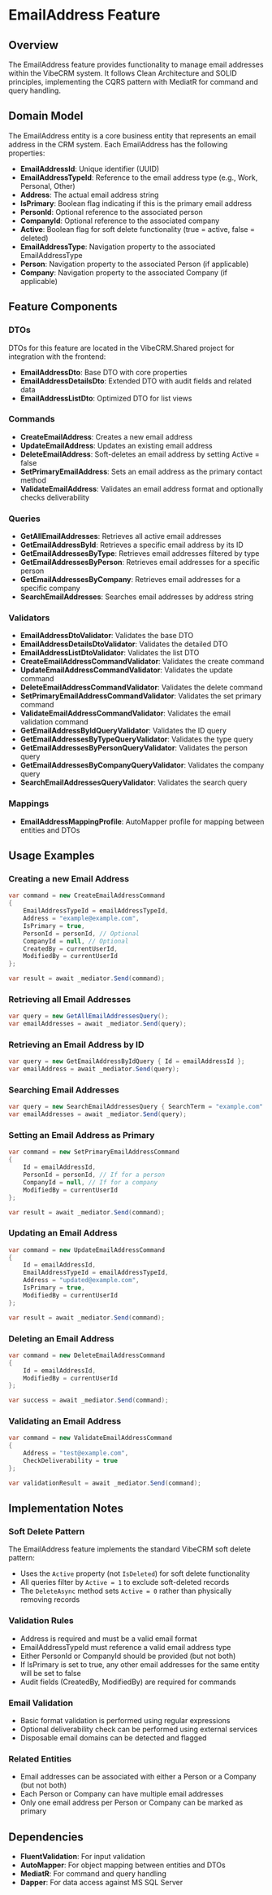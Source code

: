 # EmailAddress Feature

## Overview
The EmailAddress feature provides functionality to manage email addresses within the VibeCRM system. It follows Clean Architecture and SOLID principles, implementing the CQRS pattern with MediatR for command and query handling.

## Domain Model
The EmailAddress entity is a core business entity that represents an email address in the CRM system. Each EmailAddress has the following properties:

- **EmailAddressId**: Unique identifier (UUID)
- **EmailAddressTypeId**: Reference to the email address type (e.g., Work, Personal, Other)
- **Address**: The actual email address string
- **IsPrimary**: Boolean flag indicating if this is the primary email address
- **PersonId**: Optional reference to the associated person
- **CompanyId**: Optional reference to the associated company
- **Active**: Boolean flag for soft delete functionality (true = active, false = deleted)
- **EmailAddressType**: Navigation property to the associated EmailAddressType
- **Person**: Navigation property to the associated Person (if applicable)
- **Company**: Navigation property to the associated Company (if applicable)

## Feature Components

### DTOs
DTOs for this feature are located in the VibeCRM.Shared project for integration with the frontend:
- **EmailAddressDto**: Base DTO with core properties
- **EmailAddressDetailsDto**: Extended DTO with audit fields and related data
- **EmailAddressListDto**: Optimized DTO for list views

### Commands
- **CreateEmailAddress**: Creates a new email address
- **UpdateEmailAddress**: Updates an existing email address
- **DeleteEmailAddress**: Soft-deletes an email address by setting Active = false
- **SetPrimaryEmailAddress**: Sets an email address as the primary contact method
- **ValidateEmailAddress**: Validates an email address format and optionally checks deliverability

### Queries
- **GetAllEmailAddresses**: Retrieves all active email addresses
- **GetEmailAddressById**: Retrieves a specific email address by its ID
- **GetEmailAddressesByType**: Retrieves email addresses filtered by type
- **GetEmailAddressesByPerson**: Retrieves email addresses for a specific person
- **GetEmailAddressesByCompany**: Retrieves email addresses for a specific company
- **SearchEmailAddresses**: Searches email addresses by address string

### Validators
- **EmailAddressDtoValidator**: Validates the base DTO
- **EmailAddressDetailsDtoValidator**: Validates the detailed DTO
- **EmailAddressListDtoValidator**: Validates the list DTO
- **CreateEmailAddressCommandValidator**: Validates the create command
- **UpdateEmailAddressCommandValidator**: Validates the update command
- **DeleteEmailAddressCommandValidator**: Validates the delete command
- **SetPrimaryEmailAddressCommandValidator**: Validates the set primary command
- **ValidateEmailAddressCommandValidator**: Validates the email validation command
- **GetEmailAddressByIdQueryValidator**: Validates the ID query
- **GetEmailAddressesByTypeQueryValidator**: Validates the type query
- **GetEmailAddressesByPersonQueryValidator**: Validates the person query
- **GetEmailAddressesByCompanyQueryValidator**: Validates the company query
- **SearchEmailAddressesQueryValidator**: Validates the search query

### Mappings
- **EmailAddressMappingProfile**: AutoMapper profile for mapping between entities and DTOs

## Usage Examples

### Creating a new Email Address
```csharp
var command = new CreateEmailAddressCommand
{
    EmailAddressTypeId = emailAddressTypeId,
    Address = "example@example.com",
    IsPrimary = true,
    PersonId = personId, // Optional
    CompanyId = null, // Optional
    CreatedBy = currentUserId,
    ModifiedBy = currentUserId
};

var result = await _mediator.Send(command);
```

### Retrieving all Email Addresses
```csharp
var query = new GetAllEmailAddressesQuery();
var emailAddresses = await _mediator.Send(query);
```

### Retrieving an Email Address by ID
```csharp
var query = new GetEmailAddressByIdQuery { Id = emailAddressId };
var emailAddress = await _mediator.Send(query);
```

### Searching Email Addresses
```csharp
var query = new SearchEmailAddressesQuery { SearchTerm = "example.com" };
var emailAddresses = await _mediator.Send(query);
```

### Setting an Email Address as Primary
```csharp
var command = new SetPrimaryEmailAddressCommand
{
    Id = emailAddressId,
    PersonId = personId, // If for a person
    CompanyId = null, // If for a company
    ModifiedBy = currentUserId
};

var result = await _mediator.Send(command);
```

### Updating an Email Address
```csharp
var command = new UpdateEmailAddressCommand
{
    Id = emailAddressId,
    EmailAddressTypeId = emailAddressTypeId,
    Address = "updated@example.com",
    IsPrimary = true,
    ModifiedBy = currentUserId
};

var result = await _mediator.Send(command);
```

### Deleting an Email Address
```csharp
var command = new DeleteEmailAddressCommand
{
    Id = emailAddressId,
    ModifiedBy = currentUserId
};

var success = await _mediator.Send(command);
```

### Validating an Email Address
```csharp
var command = new ValidateEmailAddressCommand
{
    Address = "test@example.com",
    CheckDeliverability = true
};

var validationResult = await _mediator.Send(command);
```

## Implementation Notes

### Soft Delete Pattern
The EmailAddress feature implements the standard VibeCRM soft delete pattern:
- Uses the `Active` property (not `IsDeleted`) for soft delete functionality
- All queries filter by `Active = 1` to exclude soft-deleted records
- The `DeleteAsync` method sets `Active = 0` rather than physically removing records

### Validation Rules
- Address is required and must be a valid email format
- EmailAddressTypeId must reference a valid email address type
- Either PersonId or CompanyId should be provided (but not both)
- If IsPrimary is set to true, any other email addresses for the same entity will be set to false
- Audit fields (CreatedBy, ModifiedBy) are required for commands

### Email Validation
- Basic format validation is performed using regular expressions
- Optional deliverability check can be performed using external services
- Disposable email domains can be detected and flagged

### Related Entities
- Email addresses can be associated with either a Person or a Company (but not both)
- Each Person or Company can have multiple email addresses
- Only one email address per Person or Company can be marked as primary

## Dependencies
- **FluentValidation**: For input validation
- **AutoMapper**: For object mapping between entities and DTOs
- **MediatR**: For command and query handling
- **Dapper**: For data access against MS SQL Server
